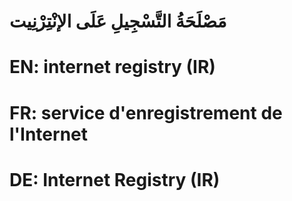 # مَصْلَحَةُ التَّسْجِيلِ عَلَى الإنْتِرْنِيت

# EN: internet registry (IR)

# FR: service d'enregistrement de l'Internet

# DE: Internet Registry (IR)
